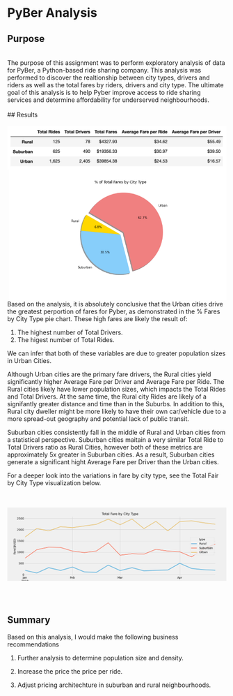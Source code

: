 # PyBer Analysis
## Purpose
<br/>
The purpose of this assignment was to perform exploratory analysis of data for PyBer, a Python-based ride sharing company. This analysis was performed to discover the realtionship between city types, drivers and riders as well as the total fares by riders, drivers and city type. The ultimate goal of this analysis is to help Pyber improve access to ride sharing services and determine affordability for underserved neighbourhoods.
<br/><br/>
## Results
<br/><br/>
 <img align="center" src="https://github.com/hollyouellette/PyBer_Analysis/blob/main/Analysis/pyber_summary.png">
 
 <img align="right" src="https://github.com/hollyouellette/PyBer_Analysis/blob/main/Analysis/Fig5.png" width=500 >
 

Based on the analysis, it is absolutely conclusive that the Urban cities drive the greatest perportion of fares for Pyber, as demonstrated in the % Fares by City Type pie chart. These high fares are likely the result of:
 
  1. The highest number of Total Drivers.
  2. The higest number of Total Rides.

We can infer that both of these variables are due to greater population sizes in Urban Cities. 

Although Urban cities are the primary fare drivers, the Rural cities yield significantly higher Average Fare per Driver and Average Fare per Ride. The Rural cities likely have lower population sizes, which impacts the Total Rides and Total Drivers. At the same time, the Rural city Rides are likely of a signifantly greater distance and time than in the Suburbs. In addition to this, Rural city dweller might be more likely to have their own car/vehicle due to a more spread-out geography and potential lack of public transit.   

Suburban cities consistently fall in the middle of Rural and Urban cities from a statistical perspective. Suburban cities maitain a very similar Total Ride to Total Drivers ratio as Rural Cities, however both of these metrics are approximately 5x greater in Suburban cities. As a result, Suburban cities generate a significant hight Average Fare per Driver than the Urban cities. 

For a deeper look into the variations in fare by city type, see the Total Fair by City Type visualization below. 

<br/><br/>
<img align="center" src="https://github.com/hollyouellette/PyBer_Analysis/blob/main/Analysis/PyBer_fare_summary.png">

<br/><br/>
## Summary

Based on this analysis, I would make the following business recommendations 
1. Further analysis to determine population size and density. 

2. Increase the price the price per ride. 

3. Adjust pricing architechture in suburban and rural neighbourhoods.
